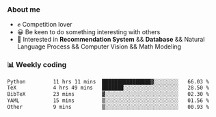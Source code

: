### About me

- ✊ Competition lover
- 😀 Be keen to do something interesting with others
- 🎈 Interested in **Recommendation System** && **Database** && Natural Language Process && Computer Vision && Math Modeling


### 📊 Weekly coding
<!--START_SECTION:waka-->

```txt
Python         11 hrs 11 mins  ████████████████▓░░░░░░░░   66.03 %
TeX            4 hrs 49 mins   ███████░░░░░░░░░░░░░░░░░░   28.50 %
BibTeX         23 mins         ▓░░░░░░░░░░░░░░░░░░░░░░░░   02.30 %
YAML           15 mins         ▒░░░░░░░░░░░░░░░░░░░░░░░░   01.56 %
Other          9 mins          ▒░░░░░░░░░░░░░░░░░░░░░░░░   00.93 %
```

<!--END_SECTION:waka-->
